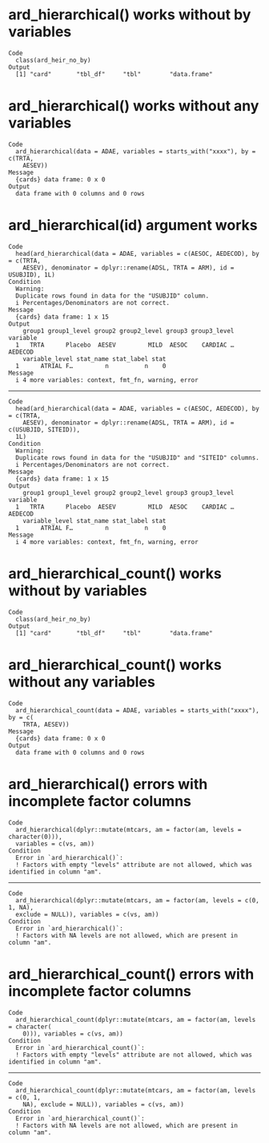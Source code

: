 # ard_hierarchical() works without by variables

    Code
      class(ard_heir_no_by)
    Output
      [1] "card"       "tbl_df"     "tbl"        "data.frame"

# ard_hierarchical() works without any variables

    Code
      ard_hierarchical(data = ADAE, variables = starts_with("xxxx"), by = c(TRTA,
        AESEV))
    Message
      {cards} data frame: 0 x 0
    Output
      data frame with 0 columns and 0 rows

# ard_hierarchical(id) argument works

    Code
      head(ard_hierarchical(data = ADAE, variables = c(AESOC, AEDECOD), by = c(TRTA,
        AESEV), denominator = dplyr::rename(ADSL, TRTA = ARM), id = USUBJID), 1L)
    Condition
      Warning:
      Duplicate rows found in data for the "USUBJID" column.
      i Percentages/Denominators are not correct.
    Message
      {cards} data frame: 1 x 15
    Output
        group1 group1_level group2 group2_level group3 group3_level variable
      1   TRTA      Placebo  AESEV         MILD  AESOC    CARDIAC …  AEDECOD
        variable_level stat_name stat_label stat
      1      ATRIAL F…         n          n    0
    Message
      i 4 more variables: context, fmt_fn, warning, error

---

    Code
      head(ard_hierarchical(data = ADAE, variables = c(AESOC, AEDECOD), by = c(TRTA,
        AESEV), denominator = dplyr::rename(ADSL, TRTA = ARM), id = c(USUBJID, SITEID)),
      1L)
    Condition
      Warning:
      Duplicate rows found in data for the "USUBJID" and "SITEID" columns.
      i Percentages/Denominators are not correct.
    Message
      {cards} data frame: 1 x 15
    Output
        group1 group1_level group2 group2_level group3 group3_level variable
      1   TRTA      Placebo  AESEV         MILD  AESOC    CARDIAC …  AEDECOD
        variable_level stat_name stat_label stat
      1      ATRIAL F…         n          n    0
    Message
      i 4 more variables: context, fmt_fn, warning, error

# ard_hierarchical_count() works without by variables

    Code
      class(ard_heir_no_by)
    Output
      [1] "card"       "tbl_df"     "tbl"        "data.frame"

# ard_hierarchical_count() works without any variables

    Code
      ard_hierarchical_count(data = ADAE, variables = starts_with("xxxx"), by = c(
        TRTA, AESEV))
    Message
      {cards} data frame: 0 x 0
    Output
      data frame with 0 columns and 0 rows

# ard_hierarchical() errors with incomplete factor columns

    Code
      ard_hierarchical(dplyr::mutate(mtcars, am = factor(am, levels = character(0))),
      variables = c(vs, am))
    Condition
      Error in `ard_hierarchical()`:
      ! Factors with empty "levels" attribute are not allowed, which was identified in column "am".

---

    Code
      ard_hierarchical(dplyr::mutate(mtcars, am = factor(am, levels = c(0, 1, NA),
      exclude = NULL)), variables = c(vs, am))
    Condition
      Error in `ard_hierarchical()`:
      ! Factors with NA levels are not allowed, which are present in column "am".

# ard_hierarchical_count() errors with incomplete factor columns

    Code
      ard_hierarchical_count(dplyr::mutate(mtcars, am = factor(am, levels = character(
        0))), variables = c(vs, am))
    Condition
      Error in `ard_hierarchical_count()`:
      ! Factors with empty "levels" attribute are not allowed, which was identified in column "am".

---

    Code
      ard_hierarchical_count(dplyr::mutate(mtcars, am = factor(am, levels = c(0, 1,
        NA), exclude = NULL)), variables = c(vs, am))
    Condition
      Error in `ard_hierarchical_count()`:
      ! Factors with NA levels are not allowed, which are present in column "am".

